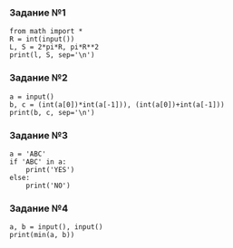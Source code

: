 ### Задание №1
```
from math import *
R = int(input())
L, S = 2*pi*R, pi*R**2
print(l, S, sep='\n')
```
### Задание №2
```
a = input()
b, c = (int(a[0])*int(a[-1])), (int(a[0])+int(a[-1]))
print(b, c, sep='\n')
```
### Задание №3
```
a = 'ABC'
if 'ABC' in a:
    print('YES')
else:
    print('NO')
```
### Задание №4
```
a, b = input(), input()
print(min(a, b))
```





